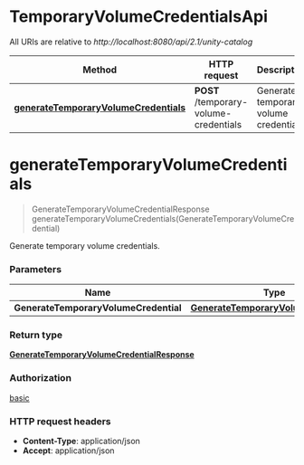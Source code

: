 # TemporaryVolumeCredentialsApi

All URIs are relative to *http://localhost:8080/api/2.1/unity-catalog*

| Method | HTTP request | Description |
|------------- | ------------- | -------------|
| [**generateTemporaryVolumeCredentials**](TemporaryVolumeCredentialsApi.md#generateTemporaryVolumeCredentials) | **POST** /temporary-volume-credentials | Generate temporary volume credentials. |


<a name="generateTemporaryVolumeCredentials"></a>
# **generateTemporaryVolumeCredentials**
> GenerateTemporaryVolumeCredentialResponse generateTemporaryVolumeCredentials(GenerateTemporaryVolumeCredential)

Generate temporary volume credentials.

### Parameters

|Name | Type | Description  | Notes |
|------------- | ------------- | ------------- | -------------|
| **GenerateTemporaryVolumeCredential** | [**GenerateTemporaryVolumeCredential**](../Models/GenerateTemporaryVolumeCredential.md)|  | [optional] |

### Return type

[**GenerateTemporaryVolumeCredentialResponse**](../Models/GenerateTemporaryVolumeCredentialResponse.md)

### Authorization

[basic](../README.md#basic)

### HTTP request headers

- **Content-Type**: application/json
- **Accept**: application/json

